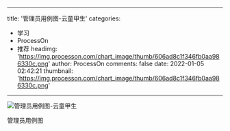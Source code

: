 
---
title: '管理员用例图-云童甲生'
categories: 
 - 学习
 - ProcessOn
 - 推荐
headimg: 'https://img.processon.com/chart_image/thumb/606ad8c1f346fb0aa986330c.png'
author: ProcessOn
comments: false
date: 2022-01-05 02:42:21
thumbnail: 'https://img.processon.com/chart_image/thumb/606ad8c1f346fb0aa986330c.png'
---

<div>   
<img class="thumb" alt="管理员用例图-云童甲生" src="https://img.processon.com/chart_image/thumb/606ad8c1f346fb0aa986330c.png" referrerpolicy="no-referrer">
<p>管理员用例图</p>  
</div>
            